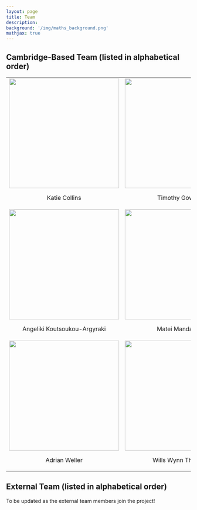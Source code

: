 ```yaml
---
layout: page
title: Team
description:
background: '/img/maths_background.png'
mathjax: true
---
```


## Cambridge-Based Team (listed in alphabetical order)

<!-- image grid modified from: https://gist.github.com/trusktr/93175b620d47827ffdedbf52433e3b37 --> 
<!-- and help from: https://gist.github.com/DavidWells/7d2e0e1bc78f4ac59a123ddf8b74932d--> 
<!-- and https://stackoverflow.com/questions/23228600/text-below-image-in-grid-made-with-divs-->
<!-- and https://stackoverflow.com/questions/24319505/how-can-one-display-images-side-by-side-in-a-github-readme-md-->

<!-- | | | |
|:-------------------------:|:-------------------------:|:-------------------------:| -->
<!-- |<img width="160" src="/human-style-atp/img/tim.jpg">  Timothy Gowers |  <img width="160" src="/human-style-atp/img/bhavik.jpg"> Bhavik Mehta |<img width="160" src="/human-style-atp/img/matei.jpg"> Matei Mandache | -->
<!-- |<img width="160" src="/human-style-atp/img/angeliki.jpg"> Angeliki Koutsoukou-Argyraki |  <img width="160" src="/human-style-atp/img/katie.png">  Katie Collins |<img width="160" src="/human-style-atp/img/wills.jpg"> Wills Wynn Thomas |
|<img width="160" src="/human-style-atp/img/mateja.jpg"> Mateja Jamnik|  <img width="160" src="/human-style-atp/img/adrian.jpg"> Adrian Weller|  -->

<!-- <style>
table {
  border: 1px solid black;
  table-layout: fixed;
  width: 200px;
}

th,
td {
  border: 1px solid black;
  width: 100px;
  overflow: hidden;
} -->

<table>
  <tr>
    <td style="text-align:center">
      <img src="/human-style-atp/img/katie.png" width=300>
      <p>Katie Collins</p>
    </td>
    <td style="text-align:center"><img src="/human-style-atp/img/tim.jpg" width=300>
      <p>Timothy Gowers</p>
    </td>
    <td style="text-align:center"><img src="/human-style-atp/img/mateja.jpg" width=300>
      <p>Mateja Jamnik</p></td>
  <tr>
    <td style="text-align:center">
      <img src="/human-style-atp/img/angeliki.jpg" width=300>
      <p>Angeliki Koutsoukou-Argyraki</p>
<!--       <p></p> -->
    </td>
    <td style="text-align:center"><img src="/human-style-atp/img/matei.jpg" width=300>
      <p>Matei Mandache</p>
    </td>
    <td style="text-align:center"><img src="/human-style-atp/img/bhavik.jpg" width=300>
      <p>Bhavik Mehta</p></td>
  </tr>
    <tr>
    <td style="text-align:center">
      <img src="/human-style-atp/img/adrian.jpg" width=300>
      <p>Adrian Weller</p>
<!--       <p></p> -->
    </td>
    <td style="text-align:center"><img src="/human-style-atp/img/wills.jpg" width=300>
      <p>Wills Wynn Thomas</p>
  </tr>
 </table>

## External Team (listed in alphabetical order)

To be updated as the external team members join the project! 

<!-- |<p align="center"><img width="160" src="/human-style-atp/img/tim.jpg">  Timothy Gowers </p> |  <img width="160" src="/human-style-atp/img/bhavik.jpg"> Bhavik Mehta |<img width="160" src="/human-style-atp/img/matei.jpg"> Matei Mandache | -->

<!-- |<figure>
    <img src="/human-style-atp/img/katie.png" />
    <figcaption>
      <p>Katie Collins</p>
    </figcaption>
  </figure>  |  <figure>
    <img src="/human-style-atp/img/tim.jpg" />
    <figcaption>
      <p>Timothy Gowers</p>
    </figcaption>
  </figure> | <figure>
    <img src="/human-style-atp/img/angeliki.jpg" />
    <figcaption>
      <p>Angeliki Koutsoukou-Argyraki</p>
    </figcaption>
  </figure> |  -->

